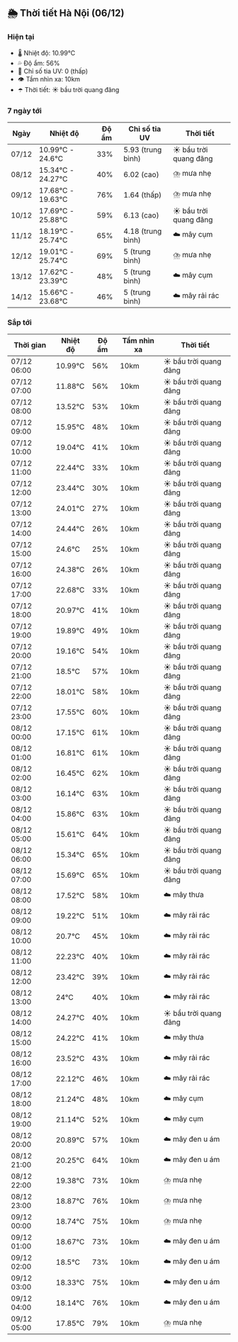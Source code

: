 ## 🌦️ Thời tiết Hà Nội (06/12)

### Hiện tại

- 🌡️ Nhiệt độ: 10.99℃
- 💦 Độ ẩm: 56%
- 🌟 Chỉ số tia UV: 0 (thấp)
- 👁️ Tầm nhìn xa: 10km
- ☂️ Thời tiết: ☀️ bầu trời quang đãng

### 7 ngày tới

| Ngày | Nhiệt độ | Độ ẩm | Chỉ số tia UV | Thời tiết |
| --- | --- | --- | --- | --- |
| 07/12 | 10.99℃ - 24.6℃ | 33% | 5.93 (trung bình) | ☀️ bầu trời quang đãng |
| 08/12 | 15.34℃ - 24.27℃ | 40% | 6.02 (cao) | ⛈️ mưa nhẹ |
| 09/12 | 17.68℃ - 19.63℃ | 76% | 1.64 (thấp) | ⛈️ mưa nhẹ |
| 10/12 | 17.69℃ - 25.88℃ | 59% | 6.13 (cao) | ☀️ bầu trời quang đãng |
| 11/12 | 18.19℃ - 25.74℃ | 65% | 4.18 (trung bình) | ☁️ mây cụm |
| 12/12 | 19.01℃ - 25.74℃ | 69% | 5 (trung bình) | ⛈️ mưa nhẹ |
| 13/12 | 17.62℃ - 23.39℃ | 48% | 5 (trung bình) | ☁️ mây cụm |
| 14/12 | 15.66℃ - 23.68℃ | 46% | 5 (trung bình) | ☁️ mây rải rác |

### Sắp tới

| Thời gian | Nhiệt độ | Độ ẩm | Tầm nhìn xa | Thời tiết |
| --- | --- | --- | --- | --- |
| 07/12 06:00 | 10.99℃ | 56% | 10km | ☀️ bầu trời quang đãng |
| 07/12 07:00 | 11.88℃ | 56% | 10km | ☀️ bầu trời quang đãng |
| 07/12 08:00 | 13.52℃ | 53% | 10km | ☀️ bầu trời quang đãng |
| 07/12 09:00 | 15.95℃ | 48% | 10km | ☀️ bầu trời quang đãng |
| 07/12 10:00 | 19.04℃ | 41% | 10km | ☀️ bầu trời quang đãng |
| 07/12 11:00 | 22.44℃ | 33% | 10km | ☀️ bầu trời quang đãng |
| 07/12 12:00 | 23.44℃ | 30% | 10km | ☀️ bầu trời quang đãng |
| 07/12 13:00 | 24.01℃ | 27% | 10km | ☀️ bầu trời quang đãng |
| 07/12 14:00 | 24.44℃ | 26% | 10km | ☀️ bầu trời quang đãng |
| 07/12 15:00 | 24.6℃ | 25% | 10km | ☀️ bầu trời quang đãng |
| 07/12 16:00 | 24.38℃ | 26% | 10km | ☀️ bầu trời quang đãng |
| 07/12 17:00 | 22.68℃ | 33% | 10km | ☀️ bầu trời quang đãng |
| 07/12 18:00 | 20.97℃ | 41% | 10km | ☀️ bầu trời quang đãng |
| 07/12 19:00 | 19.89℃ | 49% | 10km | ☀️ bầu trời quang đãng |
| 07/12 20:00 | 19.16℃ | 54% | 10km | ☀️ bầu trời quang đãng |
| 07/12 21:00 | 18.5℃ | 57% | 10km | ☀️ bầu trời quang đãng |
| 07/12 22:00 | 18.01℃ | 58% | 10km | ☀️ bầu trời quang đãng |
| 07/12 23:00 | 17.55℃ | 60% | 10km | ☀️ bầu trời quang đãng |
| 08/12 00:00 | 17.15℃ | 61% | 10km | ☀️ bầu trời quang đãng |
| 08/12 01:00 | 16.81℃ | 61% | 10km | ☀️ bầu trời quang đãng |
| 08/12 02:00 | 16.45℃ | 62% | 10km | ☀️ bầu trời quang đãng |
| 08/12 03:00 | 16.14℃ | 63% | 10km | ☀️ bầu trời quang đãng |
| 08/12 04:00 | 15.86℃ | 63% | 10km | ☀️ bầu trời quang đãng |
| 08/12 05:00 | 15.61℃ | 64% | 10km | ☀️ bầu trời quang đãng |
| 08/12 06:00 | 15.34℃ | 65% | 10km | ☀️ bầu trời quang đãng |
| 08/12 07:00 | 15.69℃ | 65% | 10km | ☀️ bầu trời quang đãng |
| 08/12 08:00 | 17.52℃ | 58% | 10km | ☁️ mây thưa |
| 08/12 09:00 | 19.22℃ | 51% | 10km | ☁️ mây rải rác |
| 08/12 10:00 | 20.7℃ | 45% | 10km | ☁️ mây rải rác |
| 08/12 11:00 | 22.23℃ | 40% | 10km | ☁️ mây rải rác |
| 08/12 12:00 | 23.42℃ | 39% | 10km | ☁️ mây rải rác |
| 08/12 13:00 | 24℃ | 40% | 10km | ☁️ mây rải rác |
| 08/12 14:00 | 24.27℃ | 40% | 10km | ☀️ bầu trời quang đãng |
| 08/12 15:00 | 24.22℃ | 41% | 10km | ☁️ mây thưa |
| 08/12 16:00 | 23.52℃ | 43% | 10km | ☁️ mây rải rác |
| 08/12 17:00 | 22.12℃ | 46% | 10km | ☁️ mây rải rác |
| 08/12 18:00 | 21.24℃ | 48% | 10km | ☁️ mây cụm |
| 08/12 19:00 | 21.14℃ | 52% | 10km | ☁️ mây cụm |
| 08/12 20:00 | 20.89℃ | 57% | 10km | ☁️ mây đen u ám |
| 08/12 21:00 | 20.25℃ | 64% | 10km | ☁️ mây đen u ám |
| 08/12 22:00 | 19.38℃ | 73% | 10km | ⛈️ mưa nhẹ |
| 08/12 23:00 | 18.87℃ | 76% | 10km | ⛈️ mưa nhẹ |
| 09/12 00:00 | 18.74℃ | 75% | 10km | ⛈️ mưa nhẹ |
| 09/12 01:00 | 18.67℃ | 73% | 10km | ☁️ mây đen u ám |
| 09/12 02:00 | 18.5℃ | 73% | 10km | ☁️ mây đen u ám |
| 09/12 03:00 | 18.33℃ | 75% | 10km | ☁️ mây đen u ám |
| 09/12 04:00 | 18.14℃ | 76% | 10km | ☁️ mây đen u ám |
| 09/12 05:00 | 17.85℃ | 79% | 10km | ⛈️ mưa nhẹ |
